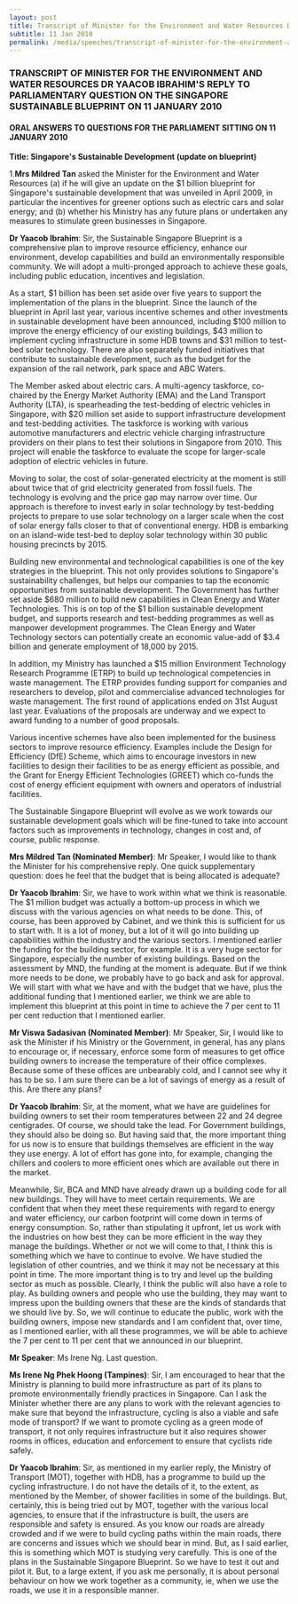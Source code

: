 ```yaml
---
layout: post
title: Transcript of Minister for the Environment and Water Resources Dr Yaacob Ibrahim's reply to Parliamentary question on the Singapore Sustainable Blueprint on 11 January 2010
subtitle: 11 Jan 2010
permalink: /media/speeches/transcript-of-minister-for-the-environment-and-water-resources-dr-yaacob-ibrahim's-reply-to-parliamentary-question-on-the-singapore-sustainable-blueprint-on-11-january-2010
---
```


### TRANSCRIPT OF MINISTER FOR THE ENVIRONMENT AND WATER RESOURCES DR YAACOB IBRAHIM'S REPLY TO PARLIAMENTARY QUESTION ON THE SINGAPORE SUSTAINABLE BLUEPRINT ON 11 JANUARY 2010

#### ORAL ANSWERS TO QUESTIONS FOR THE PARLIAMENT SITTING ON 11 JANUARY 2010  
**Title: Singapore's Sustainable Development (update on blueprint)**

1.**Mrs Mildred Tan** asked the Minister for the Environment and Water Resources (a) if he will give an update on the $1 billion blueprint for Singapore's sustainable development that was unveiled in April 2009, in particular the incentives for greener options such as electric cars and solar energy; and (b) whether his Ministry has any future plans or undertaken any measures to stimulate green businesses in Singapore.

**Dr Yaacob Ibrahim**: Sir, the Sustainable Singapore Blueprint is a comprehensive plan to improve resource efficiency, enhance our environment, develop capabilities and build an environmentally responsible community. We will adopt a multi-pronged approach to achieve these goals, including public education, incentives and legislation.

As a start, $1 billion has been set aside over five years to support the implementation of the plans in the blueprint. Since the launch of the blueprint in April last year, various incentive schemes and other investments in sustainable development have been announced, including $100 million to improve the energy efficiency of our existing buildings, $43 million to implement cycling infrastructure in some HDB towns and $31 million to test-bed solar technology. There are also separately funded initiatives that contribute to sustainable development, such as the budget for the expansion of the rail network, park space and ABC Waters.

The Member asked about electric cars. A multi-agency taskforce, co-chaired by the Energy Market Authority (EMA) and the Land Transport Authority (LTA), is spearheading the test-bedding of electric vehicles in Singapore, with $20 million set aside to support infrastructure development and test-bedding activities. The taskforce is working with various automotive manufacturers and electric vehicle charging infrastructure providers on their plans to test their solutions in Singapore from 2010. This project will enable the taskforce to evaluate the scope for larger-scale adoption of electric vehicles in future.

Moving to solar, the cost of solar-generated electricity at the moment is still about twice that of grid electricity generated from fossil fuels. The technology is evolving and the price gap may narrow over time. Our approach is therefore to invest early in solar technology by test-bedding projects to prepare to use solar technology on a larger scale when the cost of solar energy falls closer to that of conventional energy. HDB is embarking on an island-wide test-bed to deploy solar technology within 30 public housing precincts by 2015.

Building new environmental and technological capabilities is one of the key strategies in the blueprint. This not only provides solutions to Singapore's sustainability challenges, but helps our companies to tap the economic opportunities from sustainable development. The Government has further set aside $680 million to build new capabilities in Clean Energy and Water Technologies. This is on top of the $1 billion sustainable development budget, and supports research and test-bedding programmes as well as manpower development programmes. The Clean Energy and Water Technology sectors can potentially create an economic value-add of $3.4 billion and generate employment of 18,000 by 2015.

In addition, my Ministry has launched a $15 million Environment Technology Research Programme (ETRP) to build up technological competencies in waste management. The ETRP provides funding support for companies and researchers to develop, pilot and commercialise advanced technologies for waste management. The first round of applications ended on 31st August last year. Evaluations of the proposals are underway and we expect to award funding to a number of good proposals.

Various incentive schemes have also been implemented for the business sectors to improve resource efficiency. Examples include the Design for Efficiency (DfE) Scheme, which aims to encourage investors in new facilities to design their facilities to be as energy efficient as possible, and the Grant for Energy Efficient Technologies (GREET) which co-funds the cost of energy efficient equipment with owners and operators of industrial facilities.

The Sustainable Singapore Blueprint will evolve as we work towards our sustainable development goals which will be fine-tuned to take into account factors such as improvements in technology, changes in cost and, of course, public response.

**Mrs Mildred Tan (Nominated Member)**: Mr Speaker, I would like to thank the Minister for his comprehensive reply. One quick supplementary question: does he feel that the budget that is being allocated is adequate?

**Dr Yaacob Ibrahim**: Sir, we have to work within what we think is reasonable. The $1 million budget was actually a bottom-up process in which we discuss with the various agencies on what needs to be done. This, of course, has been approved by Cabinet, and we think this is sufficient for us to start with. It is a lot of money, but a lot of it will go into building up capabilities within the industry and the various sectors. I mentioned earlier the funding for the building sector, for example. It is a very huge sector for Singapore, especially the number of existing buildings. Based on the assessment by MND, the funding at the moment is adequate. But if we think more needs to be done, we probably have to go back and ask for approval. We will start with what we have and with the budget that we have, plus the additional funding that I mentioned earlier, we think we are able to implement this blueprint at this point in time to achieve the 7 per cent to 11 per cent reduction that I mentioned earlier.

**Mr Viswa Sadasivan (Nominated Member)**: Mr Speaker, Sir, I would like to ask the Minister if his Ministry or the Government, in general, has any plans to encourage or, if necessary, enforce some form of measures to get office building owners to increase the temperature of their office complexes. Because some of these offices are unbearably cold, and I cannot see why it has to be so. I am sure there can be a lot of savings of energy as a result of this. Are there any plans?

**Dr Yaacob Ibrahim**: Sir, at the moment, what we have are guidelines for building owners to set their room temperatures between 22 and 24 degree centigrades. Of course, we should take the lead. For Government buildings, they should also be doing so. But having said that, the more important thing for us now is to ensure that buildings themselves are efficient in the way they use energy. A lot of effort has gone into, for example, changing the chillers and coolers to more efficient ones which are available out there in the market.

Meanwhile, Sir, BCA and MND have already drawn up a building code for all new buildings. They will have to meet certain requirements. We are confident that when they meet these requirements with regard to energy and water efficiency, our carbon footprint will come down in terms of energy consumption. So, rather than stipulating it upfront, let us work with the industries on how best they can be more efficient in the way they manage the buildings. Whether or not we will come to that, I think this is something which we have to continue to evolve. We have studied the legislation of other countries, and we think it may not be necessary at this point in time. The more important thing is to try and level up the building sector as much as possible. Clearly, I think the public will also have a role to play. As building owners and people who use the building, they may want to impress upon the building owners that these are the kinds of standards that we should live by. So, we will continue to educate the public, work with the building owners, impose new standards and I am confident that, over time, as I mentioned earlier, with all these programmes, we will be able to achieve the 7 per cent to 11 per cent that we announced in our blueprint.

**Mr Speaker**: Ms Irene Ng. Last question.

**Ms Irene Ng Phek Hoong (Tampines)**: Sir, I am encouraged to hear that the Ministry is planning to build more infrastructure as part of its plans to promote environmentally friendly practices in Singapore. Can I ask the Minister whether there are any plans to work with the relevant agencies to make sure that beyond the infrastructure, cycling is also a viable and safe mode of transport? If we want to promote cycling as a green mode of transport, it not only requires infrastructure but it also requires shower rooms in offices, education and enforcement to ensure that cyclists ride safely.

**Dr Yaacob Ibrahim**: Sir, as mentioned in my earlier reply, the Ministry of Transport (MOT), together with HDB, has a programme to build up the cycling infrastructure. I do not have the details of it, to the extent, as mentioned by the Member, of shower facilities in some of the buildings. But, certainly, this is being tried out by MOT, together with the various local agencies, to ensure that if the infrastructure is built, the users are responsible and safety is ensured. As you know our roads are already crowded and if we were to build cycling paths within the main roads, there are concerns and issues which we should bear in mind. But, as I said earlier, this is something which MOT is studying very carefully. This is one of the plans in the Sustainable Singapore Blueprint. So we have to test it out and pilot it. But, to a large extent, if you ask me personally, it is about personal behaviour on how we work together as a community, ie, when we use the roads, we use it in a responsible manner.
